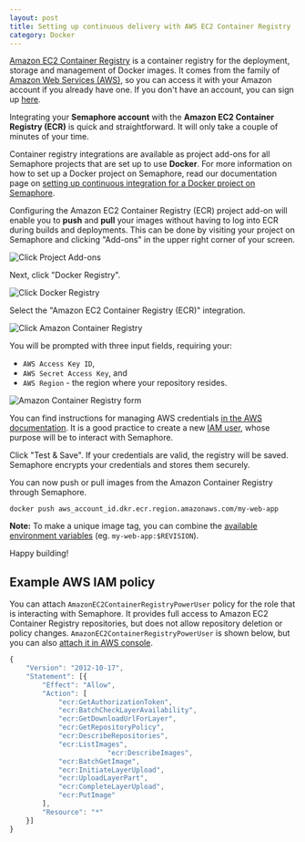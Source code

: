 ```yaml
---
layout: post
title: Setting up continuous delivery with AWS EC2 Container Registry
category: Docker
---
```


[Amazon EC2 Container Registry](https://aws.amazon.com/ecr/) is a
container registry for the deployment, storage and management of Docker images.
It comes from the family of [Amazon Web Services (AWS)](https://aws.amazon.com/),
so you can access it with your Amazon account if you already have one.
If you don't have an account, you can sign up [here](https://portal.aws.amazon.com/gp/aws/developer/registration/index.html).

Integrating your **Semaphore account** with the **Amazon EC2 Container Registry
(ECR)** is quick and straightforward. It will only take a couple of minutes of
your time.

Container registry integrations are available as project add-ons for all
Semaphore projects that are set up to use **Docker**. For more information on
how to set up a Docker project on Semaphore, read our documentation page on
[setting up continuous integration for a Docker project on Semaphore](/docs/docker/setting-up-continuous-integration-for-docker-project.html).

Configuring the Amazon EC2 Container Registry (ECR) project add-on will enable
you to **push** and **pull** your images without having to log into ECR during
builds and deployments. This can be done by visiting your project on Semaphore
and clicking "Add-ons" in the upper right corner of your screen.

<img src="/docs/assets/img/docker/shared/click-add-ons.png" class="img-responsive img-bordered" alt="Click Project Add-ons">

Next, click "Docker Registry".

<img src="/docs/assets/img/docker/shared/select-docker-registry.png" class="img-responsive img-bordered" alt="Click Docker Registry">

Select the "Amazon EC2 Container Registry (ECR)" integration.

<img src="/docs/assets/img/docker/setting-up-amazon-container-registry-for-your-project/select-amazon-container-registry.png" class="img-responsive img-bordered" alt="Click Amazon Container Registry">

You will be prompted with three input fields, requiring your:

  - `AWS Access Key ID`,
  - `AWS Secret Access Key`, and
  - `AWS Region` - the region where your repository resides.

<img src="/docs/assets/img/docker/setting-up-amazon-container-registry-for-your-project/amazon-container-registry-form.png" class="img-responsive img-bordered" alt="Amazon Container Registry form">

You can find instructions for managing AWS credentials
[in the AWS documentation](http://docs.aws.amazon.com/general/latest/gr/managing-aws-access-keys.html).
It is a good practice to create a new [IAM user](http://docs.aws.amazon.com/IAM/latest/UserGuide/id_users_create.html),
whose purpose will be to interact with Semaphore.

Click "Test & Save". If your credentials are valid, the registry will be saved.
Semaphore encrypts your credentials and stores them securely.

You can now push or pull images from the Amazon Container Registry through
Semaphore.

```
docker push aws_account_id.dkr.ecr.region.amazonaws.com/my-web-app
```

__Note:__
To make a unique image tag, you can combine the [available environment variables](/docs/available-environment-variables.html)
(eg. `my-web-app:$REVISION`).

Happy building!

## Example AWS IAM policy

You can attach `AmazonEC2ContainerRegistryPowerUser` policy for the role that
is interacting with Semaphore. It provides full access to Amazon EC2 Container
Registry repositories, but does not allow repository deletion or policy changes.
`AmazonEC2ContainerRegistryPowerUser` is shown below, but you can also [attach it in AWS console](http://docs.aws.amazon.com/IAM/latest/UserGuide/access_policies_managed-using.html#attach-managed-policy-console).

```javascript
{
	"Version": "2012-10-17",
	"Statement": [{
		"Effect": "Allow",
		"Action": [
			"ecr:GetAuthorizationToken",
			"ecr:BatchCheckLayerAvailability",
			"ecr:GetDownloadUrlForLayer",
			"ecr:GetRepositoryPolicy",
			"ecr:DescribeRepositories",
			"ecr:ListImages",
                        "ecr:DescribeImages",
			"ecr:BatchGetImage",
			"ecr:InitiateLayerUpload",
			"ecr:UploadLayerPart",
			"ecr:CompleteLayerUpload",
			"ecr:PutImage"
		],
		"Resource": "*"
	}]
}
```
